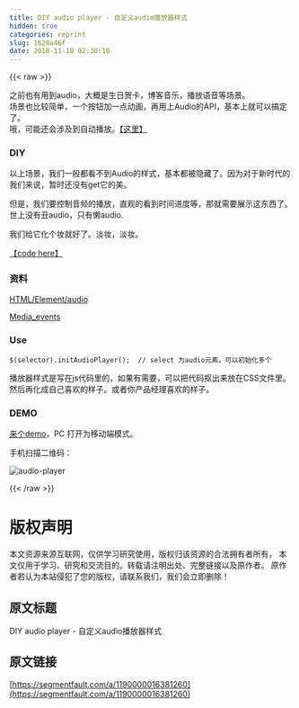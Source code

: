 ```yaml
---
title: DIY audio player - 自定义audio播放器样式
hidden: true
categories: reprint
slug: 1628a46f
date: 2018-11-10 02:30:10
---
```


{{< raw >}}
<p>&#x4E4B;&#x524D;&#x4E5F;&#x6709;&#x7528;&#x5230;audio&#xFF0C;&#x5927;&#x6982;&#x662F;&#x751F;&#x65E5;&#x8D3A;&#x5361;&#xFF0C;&#x535A;&#x5BA2;&#x97F3;&#x4E50;&#xFF0C;&#x64AD;&#x653E;&#x8BED;&#x97F3;&#x7B49;&#x573A;&#x666F;&#x3002;<br>&#x573A;&#x666F;&#x4E5F;&#x6BD4;&#x8F83;&#x7B80;&#x5355;&#xFF0C;&#x4E00;&#x4E2A;&#x6309;&#x94AE;&#x52A0;&#x4E00;&#x70B9;&#x52A8;&#x753B;&#xFF0C;&#x518D;&#x7528;&#x4E0A;Audio&#x7684;API&#xFF0C;&#x57FA;&#x672C;&#x4E0A;&#x5C31;&#x53EF;&#x4EE5;&#x641E;&#x5B9A;&#x4E86;&#x3002;<br>&#x54E6;&#xFF0C;&#x53EF;&#x80FD;&#x8FD8;&#x4F1A;&#x6D89;&#x53CA;&#x5230;&#x81EA;&#x52A8;&#x64AD;&#x653E;&#x3002;<a href="https://xiaohuazheng.github.io/2017/04/18/audio-player/" rel="nofollow noreferrer" target="_blank">&#x3010;&#x8FD9;&#x91CC;&#x3011;</a></p><h3 id="articleHeader0">DIY</h3><p>&#x4EE5;&#x4E0A;&#x573A;&#x666F;&#xFF0C;&#x6211;&#x4EEC;&#x4E00;&#x822C;&#x90FD;&#x770B;&#x4E0D;&#x5230;Audio&#x7684;&#x6837;&#x5F0F;&#xFF0C;&#x57FA;&#x672C;&#x90FD;&#x88AB;&#x9690;&#x85CF;&#x4E86;&#x3002;&#x56E0;&#x4E3A;&#x5BF9;&#x4E8E;&#x65B0;&#x65F6;&#x4EE3;&#x7684;&#x6211;&#x4EEC;&#x6765;&#x8BF4;&#xFF0C;&#x6682;&#x65F6;&#x8FD8;&#x6CA1;&#x6709;get&#x5B83;&#x7684;&#x7F8E;&#x3002;</p><p>&#x4F46;&#x662F;&#xFF0C;&#x6211;&#x4EEC;&#x8981;&#x63A7;&#x5236;&#x97F3;&#x9891;&#x7684;&#x64AD;&#x653E;&#xFF0C;&#x76F4;&#x89C2;&#x7684;&#x770B;&#x5230;&#x65F6;&#x95F4;&#x8FDB;&#x5EA6;&#x7B49;&#xFF0C;&#x90A3;&#x5C31;&#x9700;&#x8981;&#x5C55;&#x793A;&#x8FD9;&#x4E1C;&#x897F;&#x4E86;&#x3002;&#x4E16;&#x4E0A;&#x6CA1;&#x6709;&#x4E11;audio&#xFF0C;&#x53EA;&#x6709;&#x61D2;audio.</p><p>&#x6211;&#x4EEC;&#x7ED9;&#x5B83;&#x5316;&#x4E2A;&#x5986;&#x5C31;&#x597D;&#x4E86;&#x3002;&#x6DE1;&#x5986;&#xFF0C;&#x6DE1;&#x5986;&#x3002;</p><p><a href="https://github.com/xiaohuazheng/audioplayer" rel="nofollow noreferrer" target="_blank">&#x3010;code here&#x3011;</a></p><h3 id="articleHeader1">&#x8D44;&#x6599;</h3><p><a href="https://developer.mozilla.org/zh-CN/docs/Web/HTML/Element/audio" rel="nofollow noreferrer" target="_blank">HTML/Element/audio</a></p><p><a href="https://developer.mozilla.org/en-US/docs/Web/Guide/Events/Media_events" rel="nofollow noreferrer" target="_blank">Media_events</a></p><h3 id="articleHeader2">Use</h3><div class="widget-codetool" style="display:none"><div class="widget-codetool--inner"><span class="selectCode code-tool" data-toggle="tooltip" data-placement="top" title="" data-original-title="&#x5168;&#x9009;"></span> <span type="button" class="copyCode code-tool" data-toggle="tooltip" data-placement="top" data-clipboard-text="$(selector).initAudioPlayer();  // select &#x4E3A;audio&#x5143;&#x7D20;&#xFF0C;&#x53EF;&#x4EE5;&#x521D;&#x59CB;&#x5316;&#x591A;&#x4E2A;
" title="" data-original-title="&#x590D;&#x5236;"></span> <span type="button" class="saveToNote code-tool" data-toggle="tooltip" data-placement="top" title="" data-original-title="&#x653E;&#x8FDB;&#x7B14;&#x8BB0;"></span></div></div><pre class="hljs armasm"><code>$(<span class="hljs-keyword">selector).initAudioPlayer(); </span> // <span class="hljs-keyword">select </span>&#x4E3A;audio&#x5143;&#x7D20;&#xFF0C;&#x53EF;&#x4EE5;&#x521D;&#x59CB;&#x5316;&#x591A;&#x4E2A;
</code></pre><p>&#x64AD;&#x653E;&#x5668;&#x6837;&#x5F0F;&#x662F;&#x5199;&#x5728;js&#x4EE3;&#x7801;&#x91CC;&#x7684;&#xFF0C;&#x5982;&#x679C;&#x6709;&#x9700;&#x8981;&#xFF0C;&#x53EF;&#x4EE5;&#x628A;&#x4EE3;&#x7801;&#x62A0;&#x51FA;&#x6765;&#x653E;&#x5728;CSS&#x6587;&#x4EF6;&#x91CC;&#x3002;&#x7136;&#x540E;&#x518D;&#x5316;&#x6210;&#x81EA;&#x5DF1;&#x559C;&#x6B22;&#x7684;&#x6837;&#x5B50;&#x3002;&#x6216;&#x8005;&#x4F60;&#x4EA7;&#x54C1;&#x7ECF;&#x7406;&#x559C;&#x6B22;&#x7684;&#x6837;&#x5B50;&#x3002;</p><h3 id="articleHeader3">DEMO</h3><p><a href="https://xiaohuazheng.github.io/demos/2018-06-02-audio-player-demo.html" rel="nofollow noreferrer" target="_blank">&#x6765;&#x4E2A;demo</a>&#xFF0C;PC &#x6253;&#x5F00;&#x4E3A;&#x79FB;&#x52A8;&#x7AEF;&#x6A21;&#x5F0F;&#x3002;</p><p>&#x624B;&#x673A;&#x626B;&#x63CF;&#x4E8C;&#x7EF4;&#x7801;&#xFF1A;</p><p><span class="img-wrap"><img data-src="/img/remote/1460000016381263" src="https://static.alili.tech/img/remote/1460000016381263" alt="audio-player" title="audio-player" style="cursor:pointer;display:inline"></span></p>
{{< /raw >}}

# 版权声明
本文资源来源互联网，仅供学习研究使用，版权归该资源的合法拥有者所有，
本文仅用于学习、研究和交流目的。转载请注明出处、完整链接以及原作者。
原作者若认为本站侵犯了您的版权，请联系我们，我们会立即删除！

## 原文标题
DIY audio player - 自定义audio播放器样式

## 原文链接
[https://segmentfault.com/a/1190000016381260](https://segmentfault.com/a/1190000016381260)

